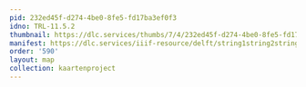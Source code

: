 ```yaml
---
pid: 232ed45f-d274-4be0-8fe5-fd17ba3ef0f3
idno: TRL-11.5.2
thumbnail: https://dlc.services/thumbs/7/4/232ed45f-d274-4be0-8fe5-fd17ba3ef0f3/full/400,339/0/default.jpg
manifest: https://dlc.services/iiif-resource/delft/string1string2string3/kaartenproject-2007/TRL-11.5.2
order: '590'
layout: map
collection: kaartenproject
---
```

